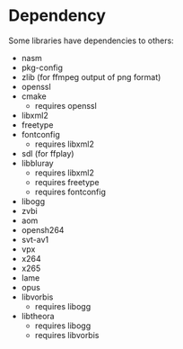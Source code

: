 # Dependency
Some libraries have dependencies to others:
- nasm
- pkg-config
- zlib (for ffmpeg output of png format)
- openssl
- cmake
    - requires openssl
- libxml2
- freetype
- fontconfig
    - requires libxml2
- sdl (for ffplay)
- libbluray
    - requires libxml2
    - requires freetype
    - requires fontconfig
- libogg
- zvbi
- aom
- opensh264
- svt-av1
- vpx
- x264
- x265
- lame
- opus
- libvorbis
    - requires libogg
- libtheora
    - requires libogg
    - requires libvorbis

